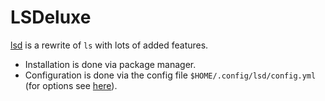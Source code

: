 # LSDeluxe

[lsd](https://github.com/lsd-rs/lsd) is a rewrite of `ls` with lots of added features.

- Installation is done via package manager.
- Configuration is done via the config file `$HOME/.config/lsd/config.yml` (for options see [here](https://github.com/lsd-rs/lsd?tab=readme-ov-file#config-file-content)).